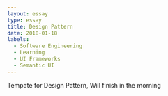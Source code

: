 ```yaml
---
layout: essay
type: essay
title: Design Pattern
date: 2018-01-18
labels:
  - Software Engineering
  - Learning
  - UI Frameworks
  - Semantic UI
---
```


Tempate for Design Pattern, Will finish in the morning
